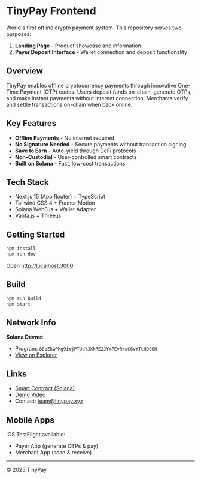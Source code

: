 # TinyPay Frontend

World's first offline crypto payment system. This repository serves two purposes:

1. **Landing Page** - Product showcase and information
2. **Payer Deposit Interface** - Wallet connection and deposit functionality

## Overview

TinyPay enables offline cryptocurrency payments through innovative One-Time Payment (OTP) codes. Users deposit funds on-chain, generate OTPs, and make instant payments without internet connection. Merchants verify and settle transactions on-chain when back online.

## Key Features

- **Offline Payments** - No internet required
- **No Signature Needed** - Secure payments without transaction signing
- **Save to Earn** - Auto-yield through DeFi protocols
- **Non-Custodial** - User-controlled smart contracts
- **Built on Solana** - Fast, low-cost transactions

## Tech Stack

- Next.js 15 (App Router) + TypeScript
- Tailwind CSS 4 + Framer Motion
- Solana Web3.js + Wallet Adapter
- Vanta.js + Three.js

## Getting Started

```bash
npm install
npm run dev
```

Open [http://localhost:3000](http://localhost:3000)

## Build

```bash
npm run build
npm start
```

## Network Info

**Solana Devnet**
- Program: `88oZkwPMg9iWjPTUqYJXkRE2JYmFEvRraC6vYTcH9CGH`
- [View on Explorer](https://explorer.solana.com/address/88oZkwPMg9iWjPTUqYJXkRE2JYmFEvRraC6vYTcH9CGH?cluster=devnet)

## Links

- [Smart Contract (Solana)](https://github.com/TrustPipe/TinyPayContract-Solana)
- [Demo Video](https://youtu.be/E59_zBE-Mao)
- Contact: team@tinypay.xyz

## Mobile Apps

iOS TestFlight available:
- Payer App (generate OTPs & pay)
- Merchant App (scan & receive)

---

© 2025 TinyPay
